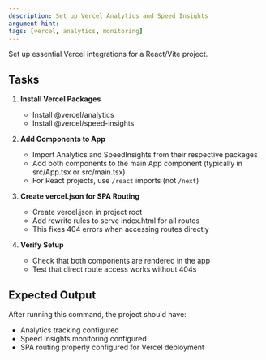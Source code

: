```yaml
---
description: Set up Vercel Analytics and Speed Insights
argument-hint:
tags: [vercel, analytics, monitoring]
---
```


Set up essential Vercel integrations for a React/Vite project.

## Tasks

1. **Install Vercel Packages**
   - Install @vercel/analytics
   - Install @vercel/speed-insights

2. **Add Components to App**
   - Import Analytics and SpeedInsights from their respective packages
   - Add both components to the main App component (typically in src/App.tsx or src/main.tsx)
   - For React projects, use `/react` imports (not `/next`)

3. **Create vercel.json for SPA Routing**
   - Create vercel.json in project root
   - Add rewrite rules to serve index.html for all routes
   - This fixes 404 errors when accessing routes directly

4. **Verify Setup**
   - Check that both components are rendered in the app
   - Test that direct route access works without 404s

## Expected Output

After running this command, the project should have:
- Analytics tracking configured
- Speed Insights monitoring configured
- SPA routing properly configured for Vercel deployment
